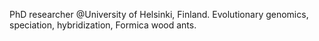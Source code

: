 PhD researcher @University of Helsinki, Finland. Evolutionary genomics, speciation, hybridization, Formica wood ants.

<!---
isatok/isatok is a ✨ special ✨ repository because its `README.md` (this file) appears on your GitHub profile.
You can click the Preview link to take a look at your changes.
--->
